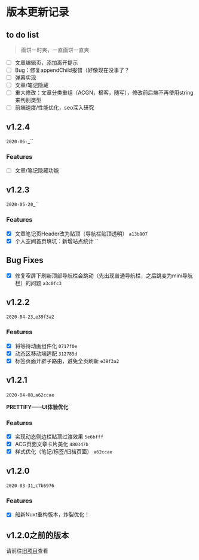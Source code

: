# 版本更新记录
## to do list
> 画饼一时爽，一直画饼一直爽

- [ ] 文章编辑页，添加离开提示
- [ ] Bug：修复appendChild报错（好像现在没事了？
- [ ] 弹幕实现
- [ ] 文章/笔记隐藏
- [ ] 重大修改：文章分类重组（ACGN，极客，随写），修改前后端不再使用string来判别类型
- [ ] 前端速度/性能优化，seo深入研究
## v1.2.4
`2020-06-`_``
### Features
- [ ] 文章/笔记隐藏功能

## v1.2.3
`2020-05-20`_``
### Features
- [X] 文章笔记页Header改为贴顶（导航栏贴顶透明） `a13b907`
- [X] 个人空间首页填坑：新增站点统计 ``
## Bug Fixes
- [X] 修复窄屏下刷新顶部导航栏会跳动（先出现普通导航栏，之后跳变为mini导航栏）的问题 `a3c0fc3`

## v1.2.2
`2020-04-23`_`e39f3a2`
### Features
- [X] 将等待动画组件化 `0717f0e`
- [X] 动态区移动端适配 `312785d`
- [X] 标签页面开辟子路由，避免全页刷新 `e39f3a2`

## v1.2.1
`2020-04-08`_`a62ccae`

**PRETTIFY——UI体验优化**
### Features
- [X] 实现动态侧边栏貼顶过渡效果 `5e6bfff`
- [X] ACG页面文章卡片美化 `4803d7b`
- [X] 样式优化（笔记/标签/归档页面） `a62ccae`

## v1.2.0
`2020-03-31`_`c7b6976`
### Features
- [X] 船新Nuxt重构版本，炸裂优化！

## v1.2.0之前的版本
请前往[旧项目](https://github.com/Bersder/nameless-blog/blob/master/CHANGE_LOG.md)查看
